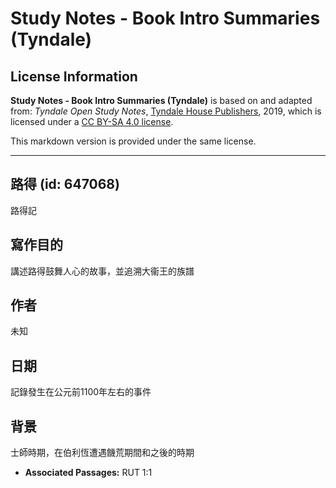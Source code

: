 # Study Notes - Book Intro Summaries (Tyndale)

## License Information

**Study Notes - Book Intro Summaries (Tyndale)** is based on and adapted from: _Tyndale Open Study Notes_, [Tyndale House Publishers](https://tyndaleopenresources.com/), 2019, which is licensed under a [CC BY-SA 4.0 license](https://creativecommons.org/licenses/by-sa/4.0/legalcode.en).

This markdown version is provided under the same license.



--------------------------------

## 路得 (id: 647068)

路得記

寫作目的
----

講述路得鼓舞人心的故事，並追溯大衞王的族譜

作者
--

未知

日期
--

記錄發生在公元前1100年左右的事件

背景
--

士師時期，在伯利恆遭遇饑荒期間和之後的時期

* **Associated Passages:** RUT 1:1

